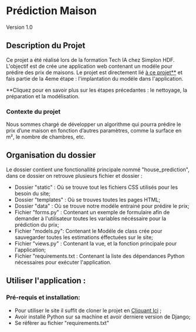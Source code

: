 # Prédiction Maison
Version 1.0



## Description du Projet

Ce projet a été réalisé lors de la formation Tech IA chez Simplon HDF. L'objectif est de crée une application web contenant un modéle pour prédire des prix de maisons.
Le projet est directement lié [à ce projet**](https://github.com/ForskyOnly/ml_data_analyse_modelisation) et fais partie de la 4eme étape : l'implantation du modéle dans l'application.

**Cliquez pour en savoir plus sur les étapes précedantes : le nettoyage, la préparation et la modélisation.


### Contexte du projet


Nous sommes chargé de développer un algorithme qui pourra prédire le prix d’une maison en fonction d’autres paramètres, comme la surface en m², le nombre de chambres, etc.



## Organisation du dossier

Le dossier contient une fonctionallité principale nommé "house_prediction", dans ce dossier on retrouve plusieurs fichier et dossier : 
- Dossier "static" : Où se trouve tout les fichiers CSS utilisés pour les besoin du site;
- Dossier "templates" : Où se trouves toutes les pages HTML;
- Dossier "data" : Où se trouve notre modéle entrainé pour prédire le prix;
- Fichier "forms.py" : Contenant un exemple de formulaire afin de demander à l'utilisateur toutes les variables nécéssaire pour la prédiction du prix;
- Fichier "models.py": Contenant le Modéle de class crée pour sauvegarder toutes les estimations éffectuées sur le site;
- Fichier "views.py" : Contenant la vue, et la fonction principale pour l'application;
- Fichier "requirements.txt : Contenant la liste des dépendances Python nécessaires pour exécuter l'application.



## Utiliser l'application :  

### Pré-requis et installation:

- Pour utiliser le site il suffit de cloner le projet en [Cliquant Ici](https://github.com/ForskyOnly/djang_app_prediction) ;
- Avoir installé Python sur sa machine et avoir derniere version de Django;
- Se réfèrer au fichier "requirements.txt"